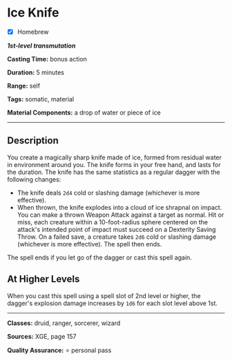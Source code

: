 # Ice Knife

- [x] Homebrew

***1st-level transmutation***

**Casting Time:** bonus action

**Duration:** 5 minutes

**Range:** self

**Tags:** somatic, material

**Material Components:** a drop of water or piece of ice

---

## Description
You create a magically sharp knife made of ice, formed from residual water in environment around you.
The knife forms in your free hand, and lasts for the duration.
The knife has the same statistics as a regular dagger with the following changes:
- The knife deals `2d4` cold or slashing damage (whichever is more effective).
- When thrown, the knife explodes into a cloud of ice shrapnal on impact.
	You can make a thrown Weapon Attack against a target as normal.
	Hit or miss, each creature within a 10-foot-radius sphere centered on the attack's intended point of impact must succeed on a Dexterity Saving Throw.
	On a failed save, a creature takes `2d6` cold or slashing damage (whichever is more effective).
	The spell then ends.

The spell ends if you let go of the dagger or cast this spell again.

## At Higher Levels
When you cast this spell using a spell slot of 2nd level or higher, the dagger's explosion damage increases by `1d6` for each slot level above 1st.

---

**Classes:** druid, ranger, sorcerer, wizard

**Sources:** XGE, page 157

**Quality Assurance:** :star: personal pass
